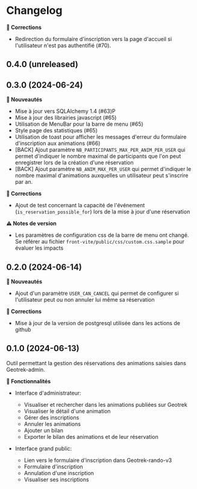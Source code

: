 
# Changelog

**🐛 Corrections**
 - Redirection du formulaire d'inscription vers la page d'accueil si l'utilisateur n'est pas authentifié (#70).

## 0.4.0 (unreleased)

## 0.3.0 (2024-06-24)
 
**🚀 Nouveautés**

- Mise à jour vers SQLAlchemy 1.4 (#63)P
- Mise à jour des librairies javascript (#65)
- Utilisation de MenuBar pour la barre de menu (#65)
- Style page des statistiques (#65)
- Utilisation de toast pour afficher les messages d'erreur du formulaire d'inscription aux animations (#66)
- [BACK] Ajout paramètre `NB_PARTICIPANTS_MAX_PER_ANIM_PER_USER` qui permet d'indiquer le nombre maximal de participants que l'on peut enregistrer lors de la création d'une réservation 
- [BACK] Ajout paramètre `NB_ANIM_MAX_PER_USER` qui permet d'indiquer le nombre maximal d'animations auxquelles un utilisateur peut s'inscrire par an.
 


**🐛 Corrections**
 - Ajout de test concernant la capacité de l'événement (`is_reservation_possible_for`) lors de la mise à jour d'une réservation

**⚠️ Notes de version**
 - Les paramètres de configuration css de la barre de menu ont changé. Se référer au fichier `front-vite/public/css/custom.css.sample` pour évaluer les impacts


## 0.2.0 (2024-06-14)

**🚀 Nouveautés**

- Ajout d'un paramètre `USER_CAN_CANCEL` qui permet de configurer si l'utilisateur peut ou non annuler lui même sa réservation

**🐛 Corrections**

- Mise à jour de la version de postgresql utilisée dans les actions de github

## 0.1.0 (2024-06-13)

Outil permettant la gestion des réservations des animations saisies dans Geotrek-admin.

**🚀 Fonctionnalités**

- Interface d'administrateur:
    - Visualiser et rechercher dans les animations publiées sur Geotrek
    - Visualiser le détail d'une animation
    - Gérer des inscriptions
    - Annuler les animations
    - Ajouter un bilan
    - Exporter le bilan des animations et de leur réservation

- Interface grand public:
    - Lien vers le formulaire d'inscription dans Geotrek-rando-v3
    - Formulaire d'inscription
    - Annulation d'une inscription
    - Visualiser ses inscriptions
